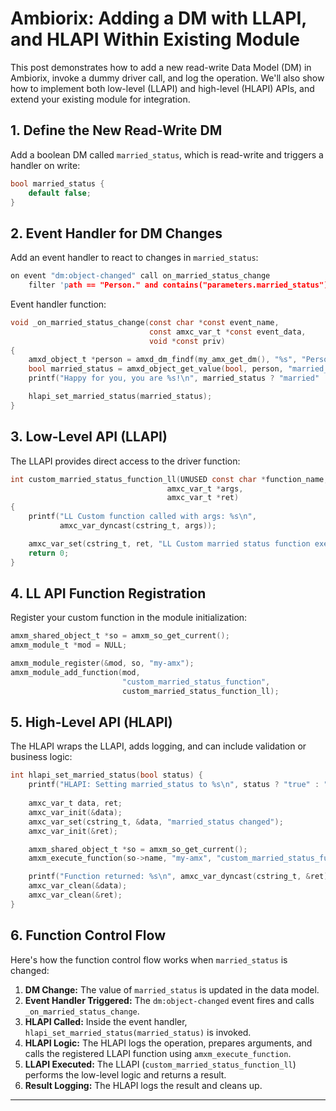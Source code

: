 # Ambiorix: Adding a DM with LLAPI, and HLAPI Within Existing Module

This post demonstrates how to add a new read-write Data Model (DM) in Ambiorix, invoke a dummy driver call, and log the operation. We'll also show how to implement both low-level (LLAPI) and high-level (HLAPI) APIs, and extend your existing module for integration.

## 1. Define the New Read-Write DM

Add a boolean DM called `married_status`, which is read-write and triggers a handler on write:

```c
bool married_status {
    default false;
}
```

## 2. Event Handler for DM Changes

Add an event handler to react to changes in `married_status`:

```c
on event "dm:object-changed" call on_married_status_change
    filter 'path == "Person." and contains("parameters.married_status")';
```
Event handler function:

```c
void _on_married_status_change(const char *const event_name,
                               const amxc_var_t *const event_data,
                               void *const priv)
{
    amxd_object_t *person = amxd_dm_findf(my_amx_get_dm(), "%s", "Person.");
    bool married_status = amxd_object_get_value(bool, person, "married_status", NULL);
    printf("Happy for you, you are %s!\n", married_status ? "married" : "single");

    hlapi_set_married_status(married_status);
}
```

## 3. Low-Level API (LLAPI)

The LLAPI provides direct access to the driver function:

```c
int custom_married_status_function_ll(UNUSED const char *function_name,
                                   amxc_var_t *args,
                                   amxc_var_t *ret)
{
    printf("LL Custom function called with args: %s\n",
           amxc_var_dyncast(cstring_t, args));

    amxc_var_set(cstring_t, ret, "LL Custom married status function executed");
    return 0;
}
```

## 4. LL API Function Registration

Register your custom function in the module initialization:

```c
amxm_shared_object_t *so = amxm_so_get_current();
amxm_module_t *mod = NULL;

amxm_module_register(&mod, so, "my-amx");
amxm_module_add_function(mod,
                         "custom_married_status_function",
                         custom_married_status_function_ll);
```

## 5. High-Level API (HLAPI)

The HLAPI wraps the LLAPI, adds logging, and can include validation or business logic:

```c
int hlapi_set_married_status(bool status) {
    printf("HLAPI: Setting married_status to %s\n", status ? "true" : "false");
   
    amxc_var_t data, ret;
    amxc_var_init(&data);
    amxc_var_set(cstring_t, &data, "married_status changed");
    amxc_var_init(&ret);

    amxm_shared_object_t *so = amxm_so_get_current();
    amxm_execute_function(so->name, "my-amx", "custom_married_status_function", &data, &ret);

    printf("Function returned: %s\n", amxc_var_dyncast(cstring_t, &ret));
    amxc_var_clean(&data);
    amxc_var_clean(&ret);
}
```


## 6. Function Control Flow

Here's how the function control flow works when `married_status` is changed:

1. **DM Change:** The value of `married_status` is updated in the data model.
2. **Event Handler Triggered:** The `dm:object-changed` event fires and calls `_on_married_status_change`.
3. **HLAPI Called:** Inside the event handler, `hlapi_set_married_status(married_status)` is invoked.
4. **HLAPI Logic:** The HLAPI logs the operation, prepares arguments, and calls the registered LLAPI function using `amxm_execute_function`.
5. **LLAPI Executed:** The LLAPI (`custom_married_status_function_ll`) performs the low-level logic and returns a result.
6. **Result Logging:** The HLAPI logs the result and cleans up.

---